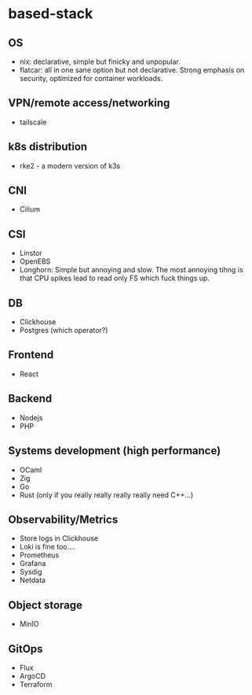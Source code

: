 # based-stack

## OS
- nix: declarative, simple but finicky and unpopular.
- flatcar: all in one sane option but not declarative. Strong emphasis on security, optimized for container workloads.

## VPN/remote access/networking
- tailscale

## k8s distribution
- rke2 - a modern version of k3s

## CNI
- Cilium

## CSI
- Linstor
- OpenEBS
- Longhorn: Simple but annoying and slow. The most annoying tihng is that CPU spikes lead to read only FS which fuck things up.

## DB
- Clickhouse
- Postgres (which operator?)

## Frontend
- React

## Backend
- Nodejs
- PHP

## Systems development (high performance)
- OCaml
- Zig
- Go
- Rust (only if you really really really really need C++...)

## Observability/Metrics
- Store logs in Clickhouse
- Loki is fine too....
- Prometheus
- Grafana
- Sysdig
- Netdata

## Object storage
- MinIO

## GitOps
- Flux
- ArgoCD
- Terraform
